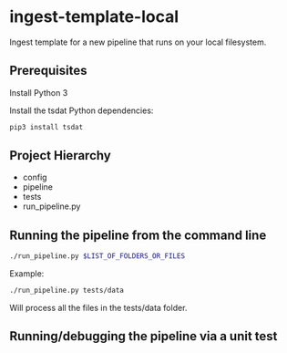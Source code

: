 # ingest-template-local
Ingest template for a new pipeline that runs on your local filesystem.

## Prerequisites
Install Python 3

Install the tsdat Python dependencies:

```bash
pip3 install tsdat
```

## Project Hierarchy
* config
* pipeline
* tests
* run_pipeline.py

## Running the pipeline from the command line
```bash
./run_pipeline.py $LIST_OF_FOLDERS_OR_FILES
```
Example:
```bash
./run_pipeline.py tests/data
```

Will process all the files in the tests/data folder.

## Running/debugging the pipeline via a unit test